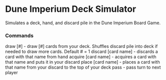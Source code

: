 # Dune Imperium Deck Simulator
Simulates a deck, hand, and discard pile in the Dune Imperium Board Game.

### Commands
draw [#] - draw [#] cards from your deck. Shuffles discard pile into deck if needed to draw more cards. Default # = 1
discard [card name] - discards a card with that name from hand
acquire [card name] - acquires a card with that name and puts it in your discard
place [card name] - places a card with that name from your discard to the top of your deck
pass - pass turn to next player